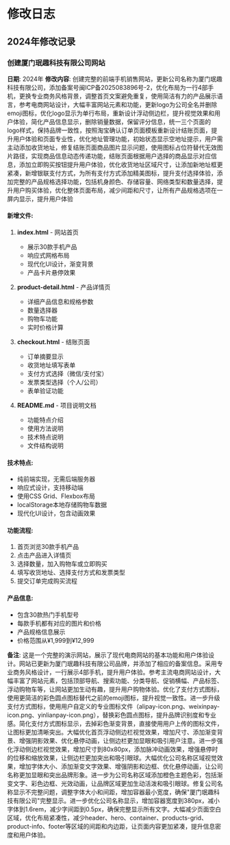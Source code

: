 # 修改日志

## 2024年修改记录

### 创建厦门珉趣科技有限公司网站

**日期**: 2024年
**修改内容**: 创建完整的前端手机销售网站，更新公司名称为厦门珉趣科技有限公司，添加备案号闽ICP备2025083896号-2，优化布局为一行4部手机，更换专业商务风格背景，调整首页文案避免重复，使用简洁有力的产品展示语言，参考电商网站设计，大幅丰富网站元素和功能，更新logo为公司全名并删除emoji图标，优化logo显示为单行布局，重新设计浮动侧边栏，提升视觉效果和用户体验，简化产品信息显示，删除销量数据，保留评分信息，统一三个页面的logo样式，保持品牌一致性，按照淘宝确认订单页面模板重新设计结账页面，提升用户体验和页面专业性，优化地址管理功能，初始状态显示空地址提示，用户需主动添加收货地址，修复结账页面商品图片显示问题，使用图标占位符替代无效图片路径，实现商品信息动态传递功能，结账页面根据用户选择的商品显示对应信息，添加立即购买按钮提升用户体验，优化收货地址区域尺寸，让添加新地址框更紧凑，新增银联支付方式，为所有支付方式添加精美图标，提升支付选择体验，添加完整的产品规格选择功能，包括机身颜色、存储容量、网络类型和数量选择，提升用户购买体验，优化整体页面布局，减少间距和尺寸，让所有产品规格选项在一屏内显示，提升用户体验

#### 新增文件:
1. **index.html** - 网站首页
   - 展示30款手机产品
   - 响应式网格布局
   - 现代化UI设计，渐变背景
   - 产品卡片悬停效果

2. **product-detail.html** - 产品详情页
   - 详细产品信息和规格参数
   - 数量选择器
   - 购物车功能
   - 实时价格计算

3. **checkout.html** - 结账页面
   - 订单摘要显示
   - 收货地址填写表单
   - 支付方式选择（微信/支付宝）
   - 发票类型选择（个人/公司）
   - 表单验证功能

4. **README.md** - 项目说明文档
   - 功能特点介绍
   - 使用方法说明
   - 技术特点说明
   - 文件结构说明

#### 技术特点:
- 纯前端实现，无需后端服务器
- 响应式设计，支持移动端
- 使用CSS Grid、Flexbox布局
- localStorage本地存储购物车数据
- 现代化UI设计，包含动画效果

#### 功能流程:
1. 首页浏览30款手机产品
2. 点击产品进入详情页
3. 选择数量，加入购物车或立即购买
4. 填写收货地址、选择支付方式和发票类型
5. 提交订单完成购买流程

#### 产品信息:
- 包含30款热门手机型号
- 每款手机都有对应的图片和价格
- 产品规格信息展示
- 价格范围从¥1,999到¥12,999

**备注**: 这是一个完整的演示网站，展示了现代电商网站的基本功能和用户体验设计。网站已更新为厦门珉趣科技有限公司品牌，并添加了相应的备案信息。采用专业商务风格设计，一行展示4部手机，提升用户体验。参考主流电商网站设计，大幅丰富了网站元素，包括顶部导航、搜索功能、分类导航、促销横幅、产品标签、浮动购物车等，让网站更加生动有趣，提升用户购物体验。优化了支付方式图标，使用更简洁的彩色圆点图标替代之前的emoji图标，提升视觉一致性。进一步升级支付方式图标，使用用户自定义的专业图标文件（alipay-icon.png、weixinpay-icon.png、yinlianpay-icon.png），替换彩色圆点图标，提升品牌识别度和专业感。简化支付方式图标显示，去掉彩色渐变背景，直接使用用户上传的图标文件，让图标更加清晰突出。大幅优化首页浮动侧边栏视觉效果，增加尺寸、添加渐变背景、增强阴影效果、优化悬停动画，让侧边栏更加显眼和吸引用户注意。进一步强化浮动侧边栏视觉效果，增加尺寸到80x80px，添加脉冲动画效果，增强悬停时的位移和缩放效果，让侧边栏更加突出和吸引眼球。大幅优化公司名称区域视觉效果，增加字体大小、添加渐变文字效果、增强阴影和边框、优化悬停动画，让公司名称更加显眼和突出品牌形象。进一步为公司名称区域添加橙色主题色彩，包括渐变文字、彩色边框、光效动画，让品牌区域更加生动活泼和吸引眼球。修复公司名称显示不完整问题，调整字体大小和间距，增加容器最小宽度，确保"厦门珉趣科技有限公司"完整显示。进一步优化公司名称显示，增加容器宽度到380px，减小字体到1.6rem，减少字间距到0.5px，确保完整显示所有文字。大幅减少页面空白区域，优化布局紧凑性，减少header、hero、container、products-grid、product-info、footer等区域的间距和内边距，让页面内容更加紧凑，提升信息密度和用户体验。
